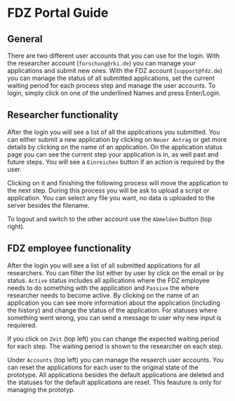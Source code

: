 # FDZ Portal Guide

## General

There are two different user accounts that you can use for the login. With the researcher account (`forschung@rki.de`) you can manage your applications and submit new ones.
With the FDZ account (`support@fdz.de`) you can manage the status of all submitted applications, set the current waiting period for each process step and manage the user accounts.
To login, simply click on one of the underlined Names and press Enter/Login.

## Researcher functionality

After the login you will see a list of all the applications you submitted. You can either submit a new application by clicking on `Neuer Antrag` or get more details by clicking on the name of an application.
On the application status page you can see the current step your application is in, as well past and future steps. You will see a `Einreichen` button if an action is required by the user.

Clicking on it and finishing the following process will move the application to the next step. During this process you will be ask to upload a script or application. You can select any file you want, no data is uploaded to the server besides the filename.

To logout and switch to the other account use the `Abmelden` button (top right).

## FDZ employee functionality

After the login you will see a list of all submitted applications for all researchers. You can filter the list either by user by click on the email or by status. `Active` status includes all apllications where the
FDZ employee needs to do something with the application and `Passive` the where researcher needs to become active. By clicking on the name of an application you can see more information about the application (including the history) and change the status of the application. For statuses where something went wrong, you can send a message to user why new input is requiered.

If you click on `Zeit` (top left) you can change the expected waiting period for each step. The waiting period is shown to the researcher on each step.

Under `Accounts` (top left) you can manage the resaerch user accounts. You can reset the applications for each user to the original state of the prototype. All applications besides the default applications are deleted and the statuses for the default applications are reset. This feauture is only for managing the prototyp.
